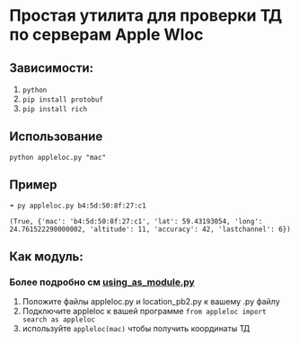# Простая утилита для проверки ТД по серверам Apple Wloc
## Зависимости:
1. ```python```
2. ```pip install protobuf```
3. ```pip install rich```

## Использование
```python appleloc.py "mac"```

## Пример
```➜ py appleloc.py b4:5d:50:8f:27:c1```

```(True, {'mac': 'b4:5d:50:8f:27:c1', 'lat': 59.43193054, 'long': 24.761522290000002, 'altitude': 11, 'accuracy': 42, 'lastchannel': 6})```

## Как модуль:

### Более подробно см [using_as_module.py](https://github.com/ddosx/apple-wloc/blob/main/using_as_module.py)

1. Положите файлы appleloc.py и location_pb2.py к вашему .py файлу
2. Подключите appleloc к вашей программе ```from appleloc import search as appleloc```
3. используйте ```appleloc(mac)``` чтобы получить координаты ТД
